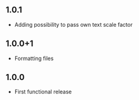 ## 1.0.1

* Adding possibility to pass own text scale factor

## 1.0.0+1

* Formatting files

## 1.0.0

* First functional release
